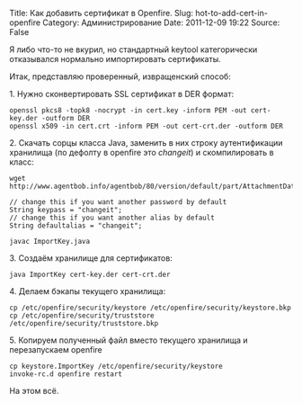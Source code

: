 Title: Как добавить сертификат в Openfire.
Slug: hot-to-add-cert-in-openfire
Category: Администрирование
Date: 2011-12-09 19:22
Source: False

Я либо что-то не вкурил, но стандартный keytool категорически отказывался нормально импортировать сертификаты.

Итак, представляю проверенный, извращенский способ:

1\. Нужно сконвертировать SSL cертификат в DER формат:



    openssl pkcs8 -topk8 -nocrypt -in cert.key -inform PEM -out cert-key.der -outform DER
    openssl x509 -in cert.crt -inform PEM -out cert-crt.der -outform DER



2\. Скачать сорцы класса Java, заменить в них строку аутентификации хранилища (по дефолту в openfire это *changeit*) и скомпилировать в класс:



    wget http://www.agentbob.info/agentbob/80/version/default/part/AttachmentData/data/ImportKey.java

    // change this if you want another password by default
    String keypass = "changeit";
    // change this if you want another alias by default
    String defaultalias = "changeit";

    javac ImportKey.java



3\. Создаём хранилище для сертификатов:



    java ImportKey cert-key.der cert-crt.der



4\. Делаем бэкапы текущего хранилища:


    
    cp /etc/openfire/security/keystore /etc/openfire/security/keystore.bkp
    cp /etc/openfire/security/truststore /etc/openfire/security/truststore.bkp



5\. Копируем полученный файл вместо текущего хранилища и перезапускаем openfire


    
    cp keystore.ImportKey /etc/openfire/security/keystore
    invoke-rc.d openfire restart
    


На этом всё.
